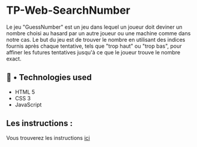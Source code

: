 # TP-Web-SearchNumber

Le jeu "GuessNumber" est un jeu dans lequel un joueur doit deviner un nombre choisi au
hasard par un autre joueur ou une machine comme dans notre cas. Le but du jeu
est de trouver le nombre en utilisant des indices fournis après chaque tentative, tels que
"trop haut" ou "trop bas", pour affiner les futures tentatives jusqu'à ce que le joueur trouve
le nombre exact. 

## 🦈 • Technologies used

- HTML 5
- CSS 3
- JavaScript

## Les instructions :

Vous trouverez les instructions [ici](https://foujols.notion.site/TP-Search-Number-b426ccc33871435bbb3a3014b43c33c9)